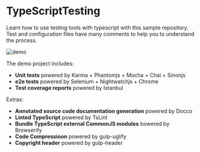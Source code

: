 # TypeScriptTesting
Learn how to use testing tools with typescript with this sample repository. Test and configuration files have many comments to help you to understand the process.

![demo](https://pbs.twimg.com/media/CFHvtqDW0AADSnU.png:large)

The demo project includes:

- **Unit tests** powered by Karma + Phantomjs + Mocha + Chai + Sinonjs 
- **e2e tests** powered by Selenium + Nightwatchjs + Chrome
- **Test coverage reports**  powered by Istanbul

Extras:
- **Annotated source code documentation generation** powered by Docco
- **Linted TypeScript** powered by TsLint
- **Bundle TypeScript external CommonJS modules** bowered by Browserify
- **Code Compressioon** powered by gulp-uglify
- **Copyright header** powered by gulp-header
